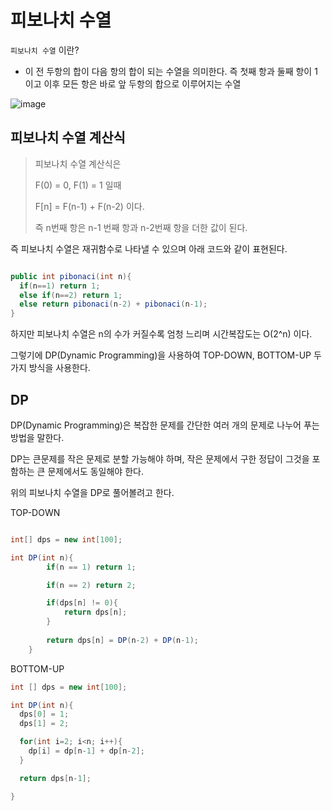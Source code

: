 
# 피보나치 수열

`피보나치 수열` 이란?

- 이 전 두항의 합이 다음 항의 합이 되는 수열을 의미한다. 즉 첫째 항과 둘째 항이 1이고 이후 모든 항은 바로 앞 두항의 합으로 이루어지는 수열

![image](https://github.com/russell-seo/Algorithm/assets/79154652/c63f6855-5430-413c-96ef-f42111a88b8b)


## 피보나치 수열 계산식
> 피보나치 수열 계산식은
> 
> F(0) = 0, F(1) = 1 일때
> 
> F[n] = F(n-1) + F(n-2) 이다.
> 
> 즉 n번째 항은 n-1 번째 항과 n-2번째 항을 더한 값이 된다.


즉 피보나치 수열은 재귀함수로 나타낼 수 있으며 아래 코드와 같이 표현된다.

~~~java

public int pibonaci(int n){
  if(n==1) return 1;
  else if(n==2) return 1;
  else return pibonaci(n-2) + pibonaci(n-1); 
}

~~~

하지만 피보나치 수열은 n의 수가 커질수록 엄청 느리며 시간복잡도는 O(2^n) 이다.

그렇기에 DP(Dynamic Programming)을 사용하여 TOP-DOWN, BOTTOM-UP 두가지 방식을 사용한다.


## DP

DP(Dynamic Programming)은 복잡한 문제를 간단한 여러 개의 문제로 나누어 푸는 방법을 말한다.

DP는 큰문제를 작은 문제로 분할 가능해야 하며, 작은 문제에서 구한 정답이 그것을 포함하는 큰 문제에서도 동일해야 한다.

위의 피보나치 수열을 DP로 풀어볼려고 한다.

TOP-DOWN

~~~java

int[] dps = new int[100];

int DP(int n){
        if(n == 1) return 1;

        if(n == 2) return 2;

        if(dps[n] != 0){
            return dps[n];
        }
        
        return dps[n] = DP(n-2) + DP(n-1);
    }

~~~

BOTTOM-UP

~~~java
int [] dps = new int[100];

int DP(int n){
  dps[0] = 1;
  dps[1] = 2;

  for(int i=2; i<n; i++){
    dp[i] = dp[n-1] + dp[n-2];
  }

  return dps[n-1];

}

~~~
